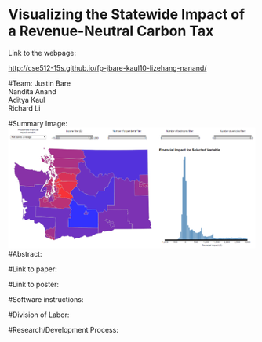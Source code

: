 # Visualizing the Statewide Impact of a Revenue-Neutral Carbon Tax

Link to the webpage:

http://cse512-15s.github.io/fp-jbare-kaul10-lizehang-nanand/

#Team: 
Justin Bare <br>
Nandita Anand <br>
Aditya Kaul <br>
Richard Li

#Summary Image:
![Overview](summary.png)
#Abstract:

#Link to paper:

#Link to poster:

#Software instructions:

#Division of Labor:

#Research/Development Process:
